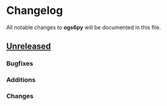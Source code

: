 # Changelog

All notable changes to **ogs6py** will be documented in this file.


## [Unreleased]

### Bugfixes

### Additions

### Changes

[Unreleased]: https://github.com/MuellerSeb/ogs6py/compare/v0.0.0...HEAD
